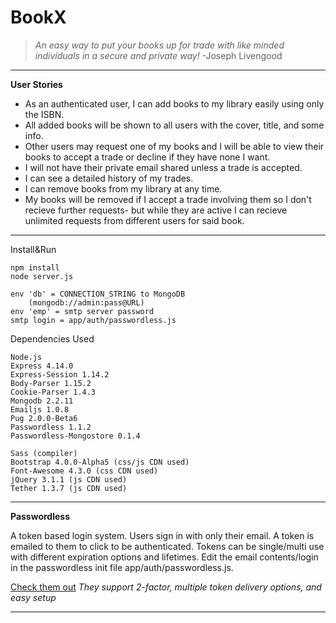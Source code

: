 BookX
=====
> *An easy way to put your books up for trade with like minded individuals in a secure and private way!*
> -Joseph Livengood

----------

**User Stories**

 - As an authenticated user, I can add books to my library easily using only the ISBN.
 - All added books will be shown to all users with the cover, title, and some info.
 - Other users may request one of my books and I will be able to view their books to accept a trade or decline if they have none I want.
 - I will not have their private email shared unless a trade is accepted.
 - I can see a detailed history of my trades.
 - I can remove books from my library at any time.
 - My books will be removed if I accept a trade involving them so I don't recieve further requests- but while they are active I can recieve unlimited requests from different users for said book.

-----------

Install&Run

    npm install
    node server.js
    
    env 'db' = CONNECTION_STRING to MongoDB
	    (mongodb://admin:pass@URL)
    env 'emp' = smtp server password
    smtp login = app/auth/passwordless.js

Dependencies Used

    Node.js
    Express 4.14.0
    Express-Session 1.14.2
    Body-Parser 1.15.2
    Cookie-Parser 1.4.3
    Mongodb 2.2.11
    Emailjs 1.0.8
    Pug 2.0.0-Beta6
    Passwordless 1.1.2
    Passwordless-Mongostore 0.1.4

	Sass (compiler)
	Bootstrap 4.0.0-Alpha5 (css/js CDN used)
	Font-Awesome 4.3.0 (css CDN used)
	jQuery 3.1.1 (js CDN used)
	Tether 1.3.7 (js CDN used)
    
-----------

**Passwordless**

A token based login system. Users sign in with only their email. A token is emailed to them to click to be authenticated. Tokens can be single/multi use with different expiration options and lifetimes.
Edit the email contents/login in the passwordless init file app/auth/passwordless.js.

[Check them out](https://passwordless.net/)
*They support 2-factor, multiple token delivery options, and easy setup*

---------------------

